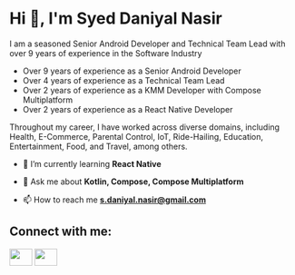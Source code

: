 # Hi 👋, I'm Syed Daniyal Nasir

I am a seasoned Senior Android Developer and Technical Team Lead with over 9 years of experience in the Software Industry

* Over 9 years of experience as a Senior Android Developer
* Over 4 years of experience as a Technical Team Lead
* Over 2 years of experience as a KMM Developer with Compose Multiplatform
* Over 2 years of experience as a React Native Developer
    
Throughout my career, I have worked across diverse domains, including Health, E-Commerce, Parental Control, IoT, Ride-Hailing, Education, Entertainment, Food, and Travel, among others.

- 🌱 I’m currently learning **React Native**

- 💬 Ask me about **Kotlin, Compose, Compose Multiplatform**

- 📫 How to reach me **s.daniyal.nasir@gmail.com**

## Connect with me:
[<img src="https://raw.githubusercontent.com/rahuldkjain/github-profile-readme-generator/master/src/images/icons/Social/linked-in-alt.svg" height="30" width="40">](https://linkedin.com/in/https://www.linkedin.com/in/syeddaniyalnasir/)
[<img src="https://raw.githubusercontent.com/rahuldkjain/github-profile-readme-generator/master/src/images/icons/Social/stack-overflow.svg" height="30" width="40">](https://stackoverflow.com/story/syeddaniyalnasir)
